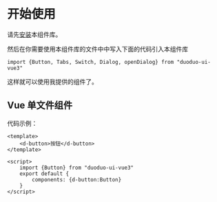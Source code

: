 # 开始使用

请先[安装](#/doc/install)本组件库。

然后在你需要使用本组件库的文件中中写入下面的代码引入本组件库

```
import {Button, Tabs, Switch, Dialog, openDialog} from "duoduo-ui-vue3"
```

这样就可以使用我提供的组件了。

## Vue 单文件组件

代码示例：

```
<template>
    <d-button>按钮</d-button>
</template>

<script>
    import {Button} from "duoduo-ui-vue3"
    export default {
        components: {d-button:Button}
    }
</script>
```
